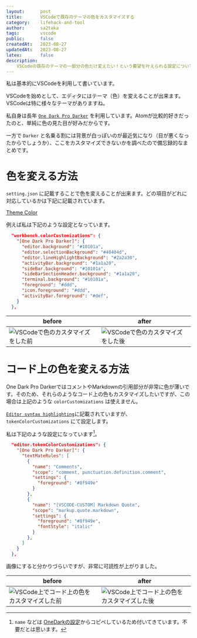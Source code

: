 ```yaml
---
layout:      post
title:       VSCodeで既存のテーマの色をカスタマイズする
category:    lifehack-and-tool
author:      sa2taka
tags:        vscode
public:      false
createdAt:   2023-08-27
updatedAt:   2023-08-27
latex:       false
description:
    VSCodeの既存のテーマの一部分の色だけ変えたい！という要望を叶えられる設定についてです。
---
```


私は基本的にVSCodeを利用して書いています。

VSCodeを始めとして、エディタにはテーマ（色）を変えることが出来ます。VSCodeは特に様々なテーマがありますね。

私自身は長年 [`One Dark Pro Darker`](https://marketplace.visualstudio.com/items?itemName=zhuangtongfa.Material-theme) を利用しています。Atomが比較的好きだったのと、単純に色の見た目が好みだからです。

一方で `Darker` と名乗る割には背景が白っぽいのが最近気になり（目が悪くなったからでしょうか）、ここをカスタマイズできないかを調べたので備忘録的なまとめです。

# 色を変える方法

`setting.json` に記載することで色を変えることが出来ます。どの項目がどれに対応しているかは下記に記載されています。

[Theme Color](https://code.visualstudio.com/api/references/theme-color#color-formats)

例えば私は下記のような設定となっています。

```json
  "workbench.colorCustomizations": {
    "[One Dark Pro Darker]": {
      "editor.background": "#10101a",
      "editor.selectionBackground": "#40404d",
      "editor.lineHighlightBackground": "#2a2a30",
      "activityBar.background": "#1a1a20",
      "sideBar.background": "#10101a",
      "sideBarSectionHeader.background": "#1a1a20",
      "terminal.background": "#10101a",
      "foreground": "#ddd",
      "icon.foreground": "#ddd",
      "activityBar.foreground": "#def",
    }
  },
```

| before | after |
| -- | -- |
| ![VSCodeで色のカスタマイズをした前](https://storage.googleapis.com/sa2taka-next-blog.appspot.com/VSCode%E3%81%A7%E8%89%B2%E3%81%AE%E3%82%AB%E3%82%B9%E3%82%BF%E3%83%9E%E3%82%A4%E3%82%BA%E3%82%92%E3%81%97%E3%81%9F%E5%89%8D.png) | ![VSCodeで色のカスタマイズをした後](https://storage.googleapis.com/sa2taka-next-blog.appspot.com/VSCode%E3%81%A7%E8%89%B2%E3%81%AE%E3%82%AB%E3%82%B9%E3%82%BF%E3%83%9E%E3%82%A4%E3%82%BA%E3%82%92%E3%81%97%E3%81%9F%E5%BE%8C.png) |


# コード上の色を変える方法

One Dark Pro DarkerではコメントやMarkdownの引用部分が非常に色が薄いです。そのため、それらのようなコード上の色もカスタマイズしたいですが、この場合は上記のような `colorCustomizations` は使えません。

[`Editor syntax highlighting`](https://code.visualstudio.com/docs/getstarted/themes#_editor-syntax-highlighting)に記載されていますが、`tokenColorCustomizations` にて設定します。

私は下記のような設定になっています[^comment]。

[^comment]: `name` などは [OneDarkの設定](https://github.com/Binaryify/OneDark-Pro/blob/master/src/themes/themeData.ts)からコピペしているため付いてきています。不要だとは思います。

```json
  "editor.tokenColorCustomizations": {
    "[One Dark Pro Darker]": {
      "textMateRules": [
        {
          "name": "Comments",
          "scope": "comment, punctuation.definition.comment",
          "settings": {
            "foreground": "#8f949e"
          }
        },
        {
          "name": "[VSCODE-CUSTOM] Markdown Quote",
          "scope": "markup.quote.markdown",
          "settings": {
            "foreground": "#8f949e",
            "fontStyle": "italic"
          }
        },
      ]
    }
  },
```

画像にすると分かりづらいですが、非常に可読性が上がりました。


| before | after |
| -- | -- |
| ![VSCode上でコード上の色をカスタマイズした前](https://storage.googleapis.com/sa2taka-next-blog.appspot.com/VSCode%E4%B8%8A%E3%81%A7%E3%82%B3%E3%83%BC%E3%83%89%E4%B8%8A%E3%81%AE%E8%89%B2%E3%82%92%E3%82%AB%E3%82%B9%E3%82%BF%E3%83%9E%E3%82%A4%E3%82%BA%E3%81%97%E3%81%9F%E5%89%8D.png) | ![VSCode上でコード上の色をカスタマイズした後](https://storage.googleapis.com/sa2taka-next-blog.appspot.com/VSCode%E4%B8%8A%E3%81%A7%E3%82%B3%E3%83%BC%E3%83%89%E4%B8%8A%E3%81%AE%E8%89%B2%E3%82%92%E3%82%AB%E3%82%B9%E3%82%BF%E3%83%9E%E3%82%A4%E3%82%BA%E3%81%97%E3%81%9F%E5%BE%8C.png) |
